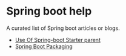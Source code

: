 # Spring boot help
A curated list of Spring boot articles or blogs.


* [Use Of Spring-boot Starter parent](https://www.geeksforgeeks.org/spring-boot-starter-parent/)
* [Spring Boot Packaging](https://www.javatpoint.com/spring-boot-packaging)

